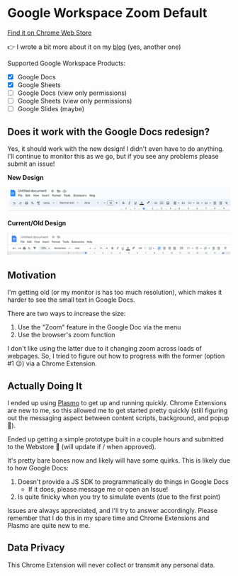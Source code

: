 # Google Workspace Zoom Default

[Find it on Chrome Web Store](https://chrome.google.com/webstore/detail/google-docs-zoom-default/nflkcdlimipkgbacnfnhfecjgmojhklo)

👉 I wrote a bit more about it on my [blog](https://words.byvernacchia.com/blog/my-first-chrome-extension/) (yes, another one)

Supported Google Workspace Products:

- [x] Google Docs
- [x] Google Sheets
- [ ] Google Docs (view only permissions)
- [ ] Google Sheets (view only permissions)
- [ ] Google Slides (maybe)

## Does it work with the Google Docs redesign?

Yes, it should work with the new design! I didn't even have to do anything. I'll continue to monitor this as we go, but
if you see any problems please submit an issue!

**New Design**

![](./docs/img/google-docs-new-design.png)

**Current/Old Design**

![](./docs/img/google-docs-current-old-design.png)

## Motivation

I'm getting old (or my monitor is has too much resolution), which makes it harder to see the small text in Google Docs.

There are two ways to increase the size:

1. Use the "Zoom" feature in the Google Doc via the menu
2. Use the browser's zoom function

I don't like using the latter due to it changing zoom across loads of webpages. So, I tried to figure out how to progress
with the former (option #1 :wink:) via a Chrome Extension.

## Actually Doing It

I ended up using [Plasmo](https://docs.plasmo.com/) to get up and running quickly. Chrome Extensions are new to me, so
this allowed me to get started pretty quickly (still figuring out the messaging aspect between content scripts, background,
and popup :grimacing:).

Ended up getting a simple prototype built in a couple hours and submitted to the Webstore :crossed_fingers: (will update
if / when approved).

It's pretty bare bones now and likely will have some quirks. This is likely due to how Google Docs:

1. Doesn't provide a JS SDK to programmatically do things in Google Docs
   - If it does, please message me or open an Issue!
2. Is quite finicky when you try to simulate events (due to the first point)

Issues are always appreciated, and I'll try to answer accordingly. Please remember that I do this in my spare time and
Chrome Extensions and Plasmo are quite new to me.

## Data Privacy

This Chrome Extension will never collect or transmit any personal data.
